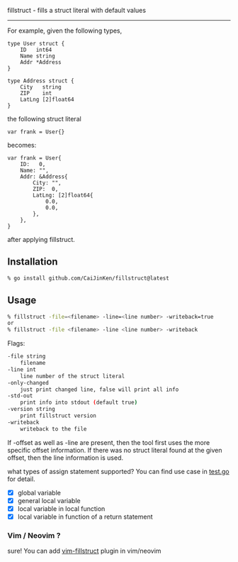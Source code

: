 
fillstruct - fills a struct literal with default values

---

For example, given the following types,

```golang
type User struct {
	ID   int64
	Name string
	Addr *Address
}

type Address struct {
	City   string
	ZIP    int
	LatLng [2]float64
}
```

the following struct literal

```golang
var frank = User{}
```

becomes:

```golang
var frank = User{
	ID:   0,
	Name: "",
	Addr: &Address{
		City: "",
		ZIP:  0,
		LatLng: [2]float64{
			0.0,
			0.0,
		},
	},
}
```

after applying fillstruct.

## Installation

```sh
% go install github.com/CaiJinKen/fillstruct@latest
```

## Usage

```sh
% fillstruct -file=<filename> -line=<line number> -writeback=true
or
% fillstruct -file <filename> -line <line number> -writeback
```

Flags:

```sh
-file string
    filename
-line int
    line number of the struct literal
-only-changed
    just print changed line, false will print all info
-std-out
    print info into stdout (default true)
-version string
    print fillstruct version
-writeback
    writeback to the file
```

If -offset as well as -line are present, then the tool first uses the
more specific offset information. If there was no struct literal found
at the given offset, then the line information is used.

what types of assign statement supported? You can find use case in [test.go](https://github.com/CaiJinKen/fillstruct/blob/master/test.go) for detail.

- [x] global variable
- [x] general local variable
- [x] local variable in local function
- [x] local variable in function of a return statement

### Vim / Neovim ?

sure! You can add [vim-fillstruct](https://github.com/CaiJinKen/vim-fillstruct) plugin in vim/neovim
